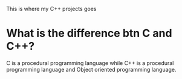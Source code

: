 This is where my C++ projects goes



# What is the difference btn C and C++?
C is a procedural programming language while C++ is a procedural programming language and Object oriented programming language.
